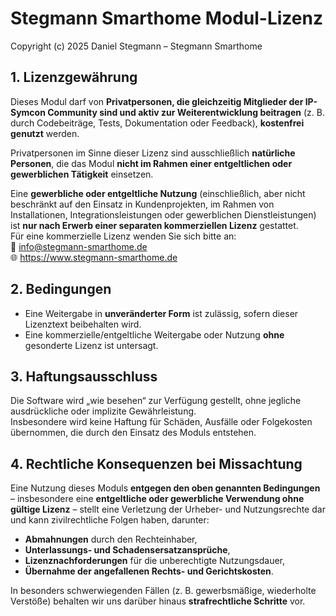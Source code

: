 # Stegmann Smarthome Modul-Lizenz

Copyright (c) 2025 Daniel Stegmann – Stegmann Smarthome  

## 1. Lizenzgewährung
Dieses Modul darf von **Privatpersonen, die gleichzeitig Mitglieder der IP-Symcon Community sind und aktiv zur Weiterentwicklung beitragen** (z. B. durch Codebeiträge, Tests, Dokumentation oder Feedback), **kostenfrei genutzt** werden.  

Privatpersonen im Sinne dieser Lizenz sind ausschließlich **natürliche Personen**, die das Modul **nicht im Rahmen einer entgeltlichen oder gewerblichen Tätigkeit** einsetzen.  

Eine **gewerbliche oder entgeltliche Nutzung** (einschließlich, aber nicht beschränkt auf den Einsatz in Kundenprojekten, im Rahmen von Installationen, Integrationsleistungen oder gewerblichen Dienstleistungen) ist **nur nach Erwerb einer separaten kommerziellen Lizenz** gestattet.  
Für eine kommerzielle Lizenz wenden Sie sich bitte an:  
📧 info@stegmann-smarthome.de  
🌐 https://www.stegmann-smarthome.de  

## 2. Bedingungen
- Eine Weitergabe in **unveränderter Form** ist zulässig, sofern dieser Lizenztext beibehalten wird.  
- Eine kommerzielle/entgeltliche Weitergabe oder Nutzung **ohne** gesonderte Lizenz ist untersagt.  

## 3. Haftungsausschluss  
Die Software wird „wie besehen“ zur Verfügung gestellt, ohne jegliche ausdrückliche oder implizite Gewährleistung.  
Insbesondere wird keine Haftung für Schäden, Ausfälle oder Folgekosten übernommen, die durch den Einsatz des Moduls entstehen.  

## 4. Rechtliche Konsequenzen bei Missachtung  
Eine Nutzung dieses Moduls **entgegen den oben genannten Bedingungen** – insbesondere eine **entgeltliche oder gewerbliche Verwendung ohne gültige Lizenz** – stellt eine Verletzung der Urheber- und Nutzungsrechte dar und kann zivilrechtliche Folgen haben, darunter:

- **Abmahnungen** durch den Rechteinhaber,  
- **Unterlassungs- und Schadensersatzansprüche**,  
- **Lizenznachforderungen** für die unberechtigte Nutzungsdauer,  
- **Übernahme der angefallenen Rechts- und Gerichtskosten**.  

In besonders schwerwiegenden Fällen (z. B. gewerbsmäßige, wiederholte Verstöße) behalten wir uns darüber hinaus **strafrechtliche Schritte** vor.

